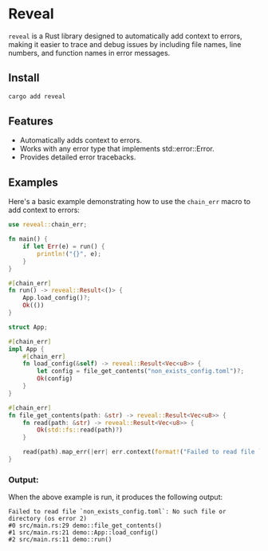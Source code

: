 # Reveal

`reveal` is a Rust library designed to automatically add context to errors,
making it easier to trace and debug issues by including file names, line numbers,
and function names in error messages.

## Install

```bash
cargo add reveal
```

## Features

- Automatically adds context to errors.
- Works with any error type that implements std::error::Error.
- Provides detailed error tracebacks.

## Examples

Here's a basic example demonstrating how to use the `chain_err` macro to add context to errors:

```rust
use reveal::chain_err;

fn main() {
    if let Err(e) = run() {
        println!("{}", e);
    }
}

#[chain_err]
fn run() -> reveal::Result<()> {
    App.load_config()?;
    Ok(())
}

struct App;

#[chain_err]
impl App {
    #[chain_err]
    fn load_config(&self) -> reveal::Result<Vec<u8>> {
        let config = file_get_contents("non_exists_config.toml")?;
        Ok(config)
    }
}

#[chain_err]
fn file_get_contents(path: &str) -> reveal::Result<Vec<u8>> {
    fn read(path: &str) -> reveal::Result<Vec<u8>> {
        Ok(std::fs::read(path)?)
    }

    read(path).map_err(|err| err.context(format!("Failed to read file `{}`", path)))
}
```

### Output:

When the above example is run, it produces the following output:

```
Failed to read file `non_exists_config.toml`: No such file or directory (os error 2)
#0 src/main.rs:29 demo::file_get_contents()
#1 src/main.rs:21 demo::App::load_config()
#2 src/main.rs:11 demo::run()
```